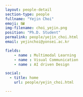 ```yaml
---
layout: people-detail
section-type: people
fullname: "Yejin Choi"
emoji: 🖼️
img-filename: choi_yejin.png
position: "Ph.D. Student"
permalink: people/yejin_choi.html
email: yejinchoi@yonsei.ac.kr

fields:
    - name : Multimodal Learning
    - name : Visual Communication
    - name : AI driven Design

social:
  - title: home
    url: people/yejin_choi.html

---
```

